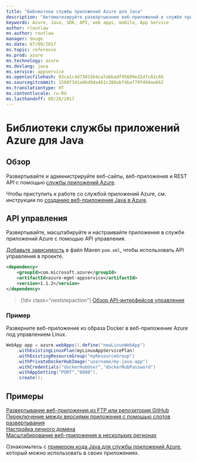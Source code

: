 ```yaml
---
title: "Библиотеки службы приложений Azure для Java"
description: "Автоматизируйте развертывание веб-приложений в службе приложений Azure с помощью API-интерфейсов управления Azure."
keywords: Azure, Java, SDK, API, web apps, mobile, App Service
author: rloutlaw
ms.author: routlaw
manager: douge
ms.date: 07/09/2017
ms.topic: reference
ms.prod: azure
ms.technology: azure
ms.devlang: java
ms.service: appservice
ms.openlocfilehash: 03ca1c4d73015b4ca7abbadf95609e32dfc82c66
ms.sourcegitcommit: 1500f341a96d9da461c288abf4baf79f494ae662
ms.translationtype: HT
ms.contentlocale: ru-RU
ms.lasthandoff: 08/28/2017
---
```

# <a name="azure-app-service-libraries-for-java"></a>Библиотеки службы приложений Azure для Java

## <a name="overview"></a>Обзор

Развертывайте и администрируйте веб-сайты, веб-приложения и REST API с помощью [службы приложений Azure](/azure/app-service).

Чтобы приступить к работе со службой приложений Azure, см. инструкции по [созданию веб-приложения Java в Azure](/azure/app-service-web/app-service-web-get-started-java).

## <a name="management-api"></a>API управления

Развертывайте, масштабируйте и настраивайте приложения в службе приложений Azure с помощью API управления.

[Добавьте зависимость](https://maven.apache.org/guides/getting-started/index.html#How_do_I_use_external_dependencies) в файл Maven `pom.xml`, чтобы использовать API управления в проекте.

```XML
<dependency>
    <groupId>com.microsoft.azure</groupId>
    <artifactId>azure-mgmt-appservice</artifactId>
    <version>1.1.2</version>
</dependency>
```   

> [!div class="nextstepaction"]
> [Обзор API-интерфейсов управления](/java/api/overview/azure)

### <a name="example"></a>Пример

Разверните веб-приложение из образа Docker в веб-приложение Azure под управлением Linux.

```java
WebApp app = azure.webApps().define("newLinuxWebApp")
    .withExistingLinuxPlan(myLinuxAppServicePlan)
    .withExistingResourceGroup("myResourceGroup")
    .withPrivateDockerHubImage("username/my-java-app")
    .withCredentials("dockerHubUser","dockerHubPassword")
    .withAppSetting("PORT","8080").
    .create();
```

## <a name="samples"></a>Примеры

[Развертывание веб-приложения из FTP или репозитория GitHub][1]  
[Переключение между версиями приложения с помощью слотов развертывания][2]  
[Настройка личного домена][3]   
[Масштабирование веб-приложения в нескольких регионах][4]   

Ознакомьтесь с [примером кода Java для службы приложений Azure](https://azure.microsoft.com/resources/samples/?platform=java&term=appservice), который можно использовать в своих приложениях.

[1]: ../docs-ref-conceptual/java-sdk-configure-webapp-sources.md
[2]: https://azure.microsoft.com/resources/samples/app-service-java-manage-staging-and-production-slots-for-web-apps/
[3]: https://azure.microsoft.com/resources/samples/app-service-java-manage-web-apps-with-custom-domains/
[4]: https://azure.microsoft.com/resources/samples/app-service-java-scale-web-apps-on-linux/
